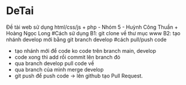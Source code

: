# DeTai
Đề tài web sử dụng html/css/js + php - Nhóm 5 - Huỳnh Công Thuần + Hoàng Ngọc Long
#Cách sử dụng
B1: git clone về thư mục www
B2: tạo nhánh develop mới bằng git branch develop
#cách pull/push code
- tạo nhánh mới để code ko code trên branch main, develop
- code xong thì add rồi commit lên branch đó
- qua branch develop pull code về
- qua branch của mình merge develop
- git push để push code -> lên github tạo Pull Request.